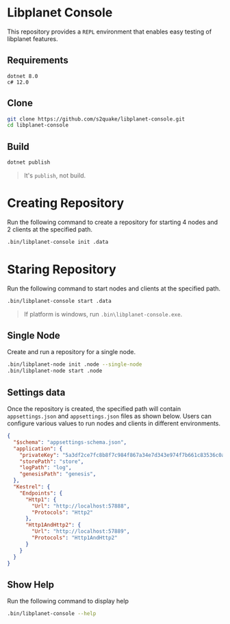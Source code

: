 # Libplanet Console

This repository provides a `REPL` environment that enables easy testing of
libplanet features.

## Requirements

```plain
dotnet 8.0
c# 12.0
```

## Clone

```sh
git clone https://github.com/s2quake/libplanet-console.git
cd libplanet-console
```

## Build

```sh
dotnet publish
```

> It's `publish`, not build.

# Creating Repository

Run the following command to create a repository for starting 4 nodes
and 2 clients at the specified path.

```sh
.bin/libplanet-console init .data
```

# Staring Repository

Run the following command to start nodes and clients at the specified path.

```sh
.bin/libplanet-console start .data
```

> If platform is windows, run `.bin\libplanet-console.exe`.

## Single Node

Create and run a repository for a single node.

```sh
.bin/libplanet-node init .node --single-node
.bin/libplanet-node start .node
```

## Settings data

Once the repository is created, the specified path will contain
`appsettings.json` and `appsettings.json` files as shown below.
Users can configure various values to run nodes and clients
in different environments.

```json
{
  "$schema": "appsettings-schema.json",
  "application": {
    "privateKey": "5a3df2ce7fc8b8f7c984f867a34e7d343e974f7b661c83536c0a66685bdbf04a",
    "storePath": "store",
    "logPath": "log",
    "genesisPath": "genesis",
  },
  "Kestrel": {
    "Endpoints": {
      "Http1": {
        "Url": "http://localhost:57888",
        "Protocols": "Http2"
      },
      "Http1AndHttp2": {
        "Url": "http://localhost:57889",
        "Protocols": "Http1AndHttp2"
      }
    }
  }
}
```

## Show Help

Run the following command to display help

```sh
.bin/libplanet-console --help
```
